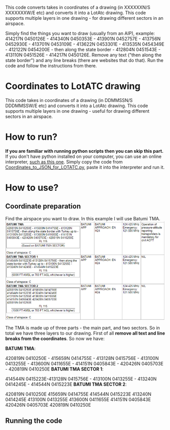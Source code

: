 This code converts takes in coordinates of a drawing (in XXXXXXN/S XXXXXXXW/E etc) and converts it into a LotAtc drawing. This code supports multiple layers in one drawing - for drawing different sectors in an airspace.

Simply find the things you want to draw (usually from an AIP), example: 414217N 0450126E - 414340N 0450353E - 413901N 0452757E - 413756N 0452930E - 413701N 0453109E - 413622N 0453301E - 413535N 0454349E - 412122N 0454200E - then along the state border - 412804N 0451543E - 
413110N 0451526E - 414217N 0450126E.
Remove any text ("then along the state border") and any line breaks (there are websites that do that).
Run the code and follow the instructions from there. 

# Coordinates to LotATC drawing
This code takes in coordinates of a drawing (in DDMMSSN/S DDDMMSSW/E etc) and converts it into a LotAtc drawing. This code supports multiple layers in one drawing - useful for drawing different sectors in an airspace.

# How to run?
**If you are familiar with running python scripts then you can skip this part.** 
If you don't have python installed on your computer, you can use an online interpreter, [such as this one](https://www.online-python.com/). Simply copy the code from [Coordinates_to_JSON_for_LOTATC.py](https://github.com/metmets/coordinates-to-LotATC-JSONdrawing/blob/main/Coordinates_to_JSON_for_LOTATC.py), paste it into the interpreter and run it.
# How to use?
## Coordinate preparation

 Find the airspace you want to draw. In this example I will use Batumi TMA. ![enter image description here](https://raw.githubusercontent.com/metmets/coordinates-to-LotATC-JSONdrawing/main/img/Screenshot%202023-01-09%20221336.png)

The TMA is made up of three parts - the main part, and two sectors. So in total we have three layers to our drawing. First of all **remove all text  and line breaks from the coordinates**.
So now we have: 

**BATUMI TMA**:

420819N 0410250E - 415659N 0414755E - 413128N 0415756E - 413100N 0413255E - 413600N 0411655E - 414151N 0405843E - 420426N 0405703E - 420819N 0410250E
**BATUMI TMA SECTOR 1**:

414544N 0415223E-413128N 0415756E - 413100N 0413255E - 413240N 0414245E - 414544N 0415223E
**BATUMI TMA SECTOR 2**:

420819N 0410250E 415659N 0414755E 414544N 0415223E 413240N 0414245E 413100N 0413255E 413600N 0411655E 414151N 0405843E 420426N 0405703E 420819N 0410250E
## Running the code

